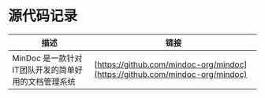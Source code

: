 # 源代码记录

| 描述      | 链接 |
| ----------- | ----------- |
|  MinDoc 是一款针对IT团队开发的简单好用的文档管理系统     |     [https://github.com/mindoc-org/mindoc](https://github.com/mindoc-org/mindoc)   |
